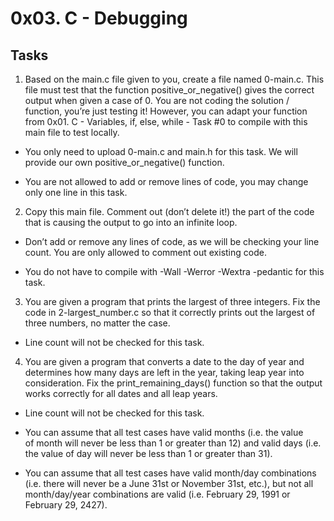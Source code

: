 # 0x03. C - Debugging

## Tasks


1. Based on the main.c file given to you, create a file named 0-main.c. This file must test that the function positive_or_negative() gives the correct output when given a case of 0.
You are not coding the solution / function, you’re just testing it! However, you can adapt your function from 0x01. C - Variables, if, else, while - Task #0 to compile with this main file to test locally.

- You only need to upload 0-main.c and main.h for this task. We will provide our own positive_or_negative() function.

- You are not allowed to add or remove lines of code, you may change only one line in this task.



2. Copy this main file. Comment out (don’t delete it!) the part of the code that is causing the output to go into an infinite loop.

- Don’t add or remove any lines of code, as we will be checking your line count. You are only allowed to comment out existing code.

- You do not have to compile with -Wall -Werror -Wextra -pedantic for this task.



3. You are given a program that prints the largest of three integers. Fix the code in 2-largest_number.c so that it correctly prints out the largest of three numbers, no matter the case.

- Line count will not be checked for this task.



4. You are given a program that converts a date to the day of year and determines how many days are left in the year, taking leap year into consideration. Fix the print_remaining_days() function so that the output works correctly for all dates and all leap years.

- Line count will not be checked for this task.

- You can assume that all test cases have valid months (i.e. the value of month will never be less than 1 or greater than 12) and valid days (i.e. the value of day will never be less than 1 or greater than 31).

- You can assume that all test cases have valid month/day combinations (i.e. there will never be a June 31st or November 31st, etc.), but not all month/day/year combinations are valid (i.e. February 29, 1991 or February 29, 2427).


